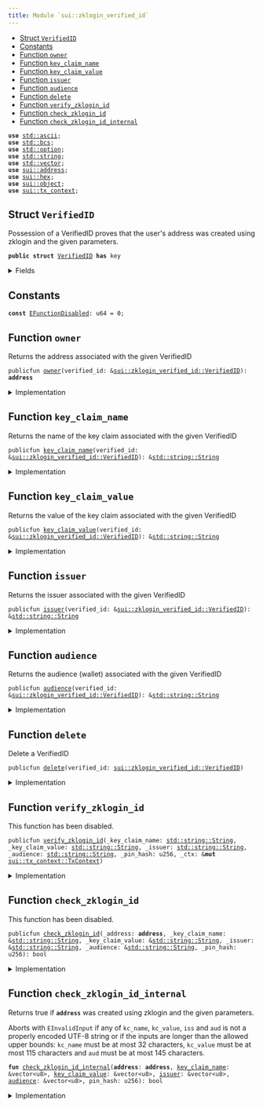 ```yaml
---
title: Module `sui::zklogin_verified_id`
---
```




-  [Struct `VerifiedID`](#sui_zklogin_verified_id_VerifiedID)
-  [Constants](#@Constants_0)
-  [Function `owner`](#sui_zklogin_verified_id_owner)
-  [Function `key_claim_name`](#sui_zklogin_verified_id_key_claim_name)
-  [Function `key_claim_value`](#sui_zklogin_verified_id_key_claim_value)
-  [Function `issuer`](#sui_zklogin_verified_id_issuer)
-  [Function `audience`](#sui_zklogin_verified_id_audience)
-  [Function `delete`](#sui_zklogin_verified_id_delete)
-  [Function `verify_zklogin_id`](#sui_zklogin_verified_id_verify_zklogin_id)
-  [Function `check_zklogin_id`](#sui_zklogin_verified_id_check_zklogin_id)
-  [Function `check_zklogin_id_internal`](#sui_zklogin_verified_id_check_zklogin_id_internal)


<pre><code><b>use</b> <a href="../std/ascii.md#std_ascii">std::ascii</a>;
<b>use</b> <a href="../std/bcs.md#std_bcs">std::bcs</a>;
<b>use</b> <a href="../std/option.md#std_option">std::option</a>;
<b>use</b> <a href="../std/string.md#std_string">std::string</a>;
<b>use</b> <a href="../std/vector.md#std_vector">std::vector</a>;
<b>use</b> <a href="sui/address.md#sui_address">sui::address</a>;
<b>use</b> <a href="sui/hex.md#sui_hex">sui::hex</a>;
<b>use</b> <a href="sui/object.md#sui_object">sui::object</a>;
<b>use</b> <a href="sui/tx_context.md#sui_tx_context">sui::tx_context</a>;
</code></pre>



<a name="sui_zklogin_verified_id_VerifiedID"></a>

## Struct `VerifiedID`

Possession of a VerifiedID proves that the user's address was created using zklogin and the given parameters.


<pre><code><b>public</b> <b>struct</b> <a href="sui/zklogin_verified_id.md#sui_zklogin_verified_id_VerifiedID">VerifiedID</a> <b>has</b> key
</code></pre>



<details>
<summary>Fields</summary>


<dl>
<dt>
<code>id: <a href="sui/object.md#sui_object_UID">sui::object::UID</a></code>
</dt>
<dd>
 The ID of this VerifiedID
</dd>
<dt>
<code><a href="sui/zklogin_verified_id.md#sui_zklogin_verified_id_owner">owner</a>: <b>address</b></code>
</dt>
<dd>
 The address this VerifiedID is associated with
</dd>
<dt>
<code><a href="sui/zklogin_verified_id.md#sui_zklogin_verified_id_key_claim_name">key_claim_name</a>: <a href="../std/string.md#std_string_String">std::string::String</a></code>
</dt>
<dd>
 The name of the key claim
</dd>
<dt>
<code><a href="sui/zklogin_verified_id.md#sui_zklogin_verified_id_key_claim_value">key_claim_value</a>: <a href="../std/string.md#std_string_String">std::string::String</a></code>
</dt>
<dd>
 The value of the key claim
</dd>
<dt>
<code><a href="sui/zklogin_verified_id.md#sui_zklogin_verified_id_issuer">issuer</a>: <a href="../std/string.md#std_string_String">std::string::String</a></code>
</dt>
<dd>
 The issuer
</dd>
<dt>
<code><a href="sui/zklogin_verified_id.md#sui_zklogin_verified_id_audience">audience</a>: <a href="../std/string.md#std_string_String">std::string::String</a></code>
</dt>
<dd>
 The audience (wallet)
</dd>
</dl>


</details>

<a name="@Constants_0"></a>

## Constants


<a name="sui_zklogin_verified_id_EFunctionDisabled"></a>



<pre><code><b>const</b> <a href="sui/zklogin_verified_id.md#sui_zklogin_verified_id_EFunctionDisabled">EFunctionDisabled</a>: u64 = 0;
</code></pre>



<a name="sui_zklogin_verified_id_owner"></a>

## Function `owner`

Returns the address associated with the given VerifiedID


<pre><code>publicfun <a href="sui/zklogin_verified_id.md#sui_zklogin_verified_id_owner">owner</a>(verified_id: &<a href="sui/zklogin_verified_id.md#sui_zklogin_verified_id_VerifiedID">sui::zklogin_verified_id::VerifiedID</a>): <b>address</b>
</code></pre>



<details>
<summary>Implementation</summary>


<pre><code><b>public</b> <b>fun</b> <a href="sui/zklogin_verified_id.md#sui_zklogin_verified_id_owner">owner</a>(verified_id: &<a href="sui/zklogin_verified_id.md#sui_zklogin_verified_id_VerifiedID">VerifiedID</a>): <b>address</b> {
    verified_id.<a href="sui/zklogin_verified_id.md#sui_zklogin_verified_id_owner">owner</a>
}
</code></pre>



</details>

<a name="sui_zklogin_verified_id_key_claim_name"></a>

## Function `key_claim_name`

Returns the name of the key claim associated with the given VerifiedID


<pre><code>publicfun <a href="sui/zklogin_verified_id.md#sui_zklogin_verified_id_key_claim_name">key_claim_name</a>(verified_id: &<a href="sui/zklogin_verified_id.md#sui_zklogin_verified_id_VerifiedID">sui::zklogin_verified_id::VerifiedID</a>): &<a href="../std/string.md#std_string_String">std::string::String</a>
</code></pre>



<details>
<summary>Implementation</summary>


<pre><code><b>public</b> <b>fun</b> <a href="sui/zklogin_verified_id.md#sui_zklogin_verified_id_key_claim_name">key_claim_name</a>(verified_id: &<a href="sui/zklogin_verified_id.md#sui_zklogin_verified_id_VerifiedID">VerifiedID</a>): &String {
    &verified_id.<a href="sui/zklogin_verified_id.md#sui_zklogin_verified_id_key_claim_name">key_claim_name</a>
}
</code></pre>



</details>

<a name="sui_zklogin_verified_id_key_claim_value"></a>

## Function `key_claim_value`

Returns the value of the key claim associated with the given VerifiedID


<pre><code>publicfun <a href="sui/zklogin_verified_id.md#sui_zklogin_verified_id_key_claim_value">key_claim_value</a>(verified_id: &<a href="sui/zklogin_verified_id.md#sui_zklogin_verified_id_VerifiedID">sui::zklogin_verified_id::VerifiedID</a>): &<a href="../std/string.md#std_string_String">std::string::String</a>
</code></pre>



<details>
<summary>Implementation</summary>


<pre><code><b>public</b> <b>fun</b> <a href="sui/zklogin_verified_id.md#sui_zklogin_verified_id_key_claim_value">key_claim_value</a>(verified_id: &<a href="sui/zklogin_verified_id.md#sui_zklogin_verified_id_VerifiedID">VerifiedID</a>): &String {
    &verified_id.<a href="sui/zklogin_verified_id.md#sui_zklogin_verified_id_key_claim_value">key_claim_value</a>
}
</code></pre>



</details>

<a name="sui_zklogin_verified_id_issuer"></a>

## Function `issuer`

Returns the issuer associated with the given VerifiedID


<pre><code>publicfun <a href="sui/zklogin_verified_id.md#sui_zklogin_verified_id_issuer">issuer</a>(verified_id: &<a href="sui/zklogin_verified_id.md#sui_zklogin_verified_id_VerifiedID">sui::zklogin_verified_id::VerifiedID</a>): &<a href="../std/string.md#std_string_String">std::string::String</a>
</code></pre>



<details>
<summary>Implementation</summary>


<pre><code><b>public</b> <b>fun</b> <a href="sui/zklogin_verified_id.md#sui_zklogin_verified_id_issuer">issuer</a>(verified_id: &<a href="sui/zklogin_verified_id.md#sui_zklogin_verified_id_VerifiedID">VerifiedID</a>): &String {
    &verified_id.<a href="sui/zklogin_verified_id.md#sui_zklogin_verified_id_issuer">issuer</a>
}
</code></pre>



</details>

<a name="sui_zklogin_verified_id_audience"></a>

## Function `audience`

Returns the audience (wallet) associated with the given VerifiedID


<pre><code>publicfun <a href="sui/zklogin_verified_id.md#sui_zklogin_verified_id_audience">audience</a>(verified_id: &<a href="sui/zklogin_verified_id.md#sui_zklogin_verified_id_VerifiedID">sui::zklogin_verified_id::VerifiedID</a>): &<a href="../std/string.md#std_string_String">std::string::String</a>
</code></pre>



<details>
<summary>Implementation</summary>


<pre><code><b>public</b> <b>fun</b> <a href="sui/zklogin_verified_id.md#sui_zklogin_verified_id_audience">audience</a>(verified_id: &<a href="sui/zklogin_verified_id.md#sui_zklogin_verified_id_VerifiedID">VerifiedID</a>): &String {
    &verified_id.<a href="sui/zklogin_verified_id.md#sui_zklogin_verified_id_audience">audience</a>
}
</code></pre>



</details>

<a name="sui_zklogin_verified_id_delete"></a>

## Function `delete`

Delete a VerifiedID


<pre><code>publicfun <a href="sui/zklogin_verified_id.md#sui_zklogin_verified_id_delete">delete</a>(verified_id: <a href="sui/zklogin_verified_id.md#sui_zklogin_verified_id_VerifiedID">sui::zklogin_verified_id::VerifiedID</a>)
</code></pre>



<details>
<summary>Implementation</summary>


<pre><code><b>public</b> <b>fun</b> <a href="sui/zklogin_verified_id.md#sui_zklogin_verified_id_delete">delete</a>(verified_id: <a href="sui/zklogin_verified_id.md#sui_zklogin_verified_id_VerifiedID">VerifiedID</a>) {
    <b>let</b> <a href="sui/zklogin_verified_id.md#sui_zklogin_verified_id_VerifiedID">VerifiedID</a> { id, <a href="sui/zklogin_verified_id.md#sui_zklogin_verified_id_owner">owner</a>: _, <a href="sui/zklogin_verified_id.md#sui_zklogin_verified_id_key_claim_name">key_claim_name</a>: _, <a href="sui/zklogin_verified_id.md#sui_zklogin_verified_id_key_claim_value">key_claim_value</a>: _, <a href="sui/zklogin_verified_id.md#sui_zklogin_verified_id_issuer">issuer</a>: _, <a href="sui/zklogin_verified_id.md#sui_zklogin_verified_id_audience">audience</a>: _ } =
        verified_id;
    id.<a href="sui/zklogin_verified_id.md#sui_zklogin_verified_id_delete">delete</a>();
}
</code></pre>



</details>

<a name="sui_zklogin_verified_id_verify_zklogin_id"></a>

## Function `verify_zklogin_id`

This function has been disabled.


<pre><code>publicfun <a href="sui/zklogin_verified_id.md#sui_zklogin_verified_id_verify_zklogin_id">verify_zklogin_id</a>(_key_claim_name: <a href="../std/string.md#std_string_String">std::string::String</a>, _key_claim_value: <a href="../std/string.md#std_string_String">std::string::String</a>, _issuer: <a href="../std/string.md#std_string_String">std::string::String</a>, _audience: <a href="../std/string.md#std_string_String">std::string::String</a>, _pin_hash: u256, _ctx: &<b>mut</b> <a href="sui/tx_context.md#sui_tx_context_TxContext">sui::tx_context::TxContext</a>)
</code></pre>



<details>
<summary>Implementation</summary>


<pre><code><b>public</b> <b>fun</b> <a href="sui/zklogin_verified_id.md#sui_zklogin_verified_id_verify_zklogin_id">verify_zklogin_id</a>(
    _key_claim_name: String,
    _key_claim_value: String,
    _issuer: String,
    _audience: String,
    _pin_hash: u256,
    _ctx: &<b>mut</b> TxContext,
) {
    <b>assert</b>!(<b>false</b>, <a href="sui/zklogin_verified_id.md#sui_zklogin_verified_id_EFunctionDisabled">EFunctionDisabled</a>);
}
</code></pre>



</details>

<a name="sui_zklogin_verified_id_check_zklogin_id"></a>

## Function `check_zklogin_id`

This function has been disabled.


<pre><code>publicfun <a href="sui/zklogin_verified_id.md#sui_zklogin_verified_id_check_zklogin_id">check_zklogin_id</a>(_address: <b>address</b>, _key_claim_name: &<a href="../std/string.md#std_string_String">std::string::String</a>, _key_claim_value: &<a href="../std/string.md#std_string_String">std::string::String</a>, _issuer: &<a href="../std/string.md#std_string_String">std::string::String</a>, _audience: &<a href="../std/string.md#std_string_String">std::string::String</a>, _pin_hash: u256): bool
</code></pre>



<details>
<summary>Implementation</summary>


<pre><code><b>public</b> <b>fun</b> <a href="sui/zklogin_verified_id.md#sui_zklogin_verified_id_check_zklogin_id">check_zklogin_id</a>(
    _address: <b>address</b>,
    _key_claim_name: &String,
    _key_claim_value: &String,
    _issuer: &String,
    _audience: &String,
    _pin_hash: u256,
): bool {
    <b>assert</b>!(<b>false</b>, <a href="sui/zklogin_verified_id.md#sui_zklogin_verified_id_EFunctionDisabled">EFunctionDisabled</a>);
    <b>false</b>
}
</code></pre>



</details>

<a name="sui_zklogin_verified_id_check_zklogin_id_internal"></a>

## Function `check_zklogin_id_internal`

Returns true if <code><b>address</b></code> was created using zklogin and the given parameters.

Aborts with <code>EInvalidInput</code> if any of <code>kc_name</code>, <code>kc_value</code>, <code>iss</code> and <code>aud</code> is not a properly encoded UTF-8
string or if the inputs are longer than the allowed upper bounds: <code>kc_name</code> must be at most 32 characters,
<code>kc_value</code> must be at most 115 characters and <code>aud</code> must be at most 145 characters.


<pre><code><b>fun</b> <a href="sui/zklogin_verified_id.md#sui_zklogin_verified_id_check_zklogin_id_internal">check_zklogin_id_internal</a>(<b>address</b>: <b>address</b>, <a href="sui/zklogin_verified_id.md#sui_zklogin_verified_id_key_claim_name">key_claim_name</a>: &vector&lt;u8&gt;, <a href="sui/zklogin_verified_id.md#sui_zklogin_verified_id_key_claim_value">key_claim_value</a>: &vector&lt;u8&gt;, <a href="sui/zklogin_verified_id.md#sui_zklogin_verified_id_issuer">issuer</a>: &vector&lt;u8&gt;, <a href="sui/zklogin_verified_id.md#sui_zklogin_verified_id_audience">audience</a>: &vector&lt;u8&gt;, pin_hash: u256): bool
</code></pre>



<details>
<summary>Implementation</summary>


<pre><code><b>native</b> <b>fun</b> <a href="sui/zklogin_verified_id.md#sui_zklogin_verified_id_check_zklogin_id_internal">check_zklogin_id_internal</a>(
    <b>address</b>: <b>address</b>,
    <a href="sui/zklogin_verified_id.md#sui_zklogin_verified_id_key_claim_name">key_claim_name</a>: &vector&lt;u8&gt;,
    <a href="sui/zklogin_verified_id.md#sui_zklogin_verified_id_key_claim_value">key_claim_value</a>: &vector&lt;u8&gt;,
    <a href="sui/zklogin_verified_id.md#sui_zklogin_verified_id_issuer">issuer</a>: &vector&lt;u8&gt;,
    <a href="sui/zklogin_verified_id.md#sui_zklogin_verified_id_audience">audience</a>: &vector&lt;u8&gt;,
    pin_hash: u256,
): bool;
</code></pre>



</details>

